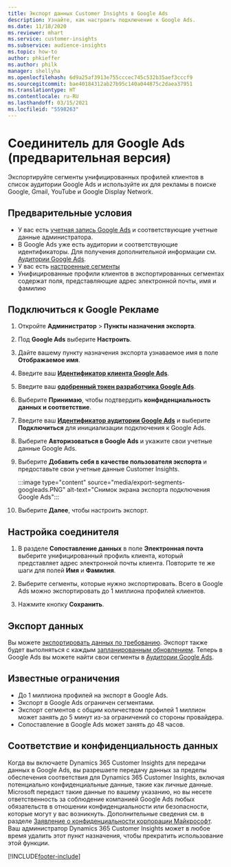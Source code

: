 ```yaml
---
title: Экспорт данных Customer Insights в Google Ads
description: Узнайте, как настроить подключение к Google Ads.
ms.date: 11/18/2020
ms.reviewer: mhart
ms.service: customer-insights
ms.subservice: audience-insights
ms.topic: how-to
author: phkieffer
ms.author: philk
manager: shellyha
ms.openlocfilehash: 6d9a25af3913e755cccec745c532b35aef3cccf9
ms.sourcegitcommit: bae40184312ab27b95c140a044875c2daea37951
ms.translationtype: HT
ms.contentlocale: ru-RU
ms.lasthandoff: 03/15/2021
ms.locfileid: "5598263"
---
```

# <a name="connector-for-google-ads-preview"></a>Соединитель для Google Ads (предварительная версия)

Экспортируйте сегменты унифицированных профилей клиентов в список аудитории Google Ads и используйте их для рекламы в поиске Google, Gmail, YouTube и Google Display Network. 

## <a name="prerequisites"></a>Предварительные условия

-   У вас есть [учетная запись Google Ads](https://ads.google.com/) и соответствующие учетные данные администратора.
-   В Google Ads уже есть аудитории и соответствующие идентификаторы. Для получения дополнительной информации см. [Аудитории Google Ads](https://support.google.com/google-ads/answer/7558048?hl=en#:~:text=Audience%20lists%20is%20a%20section,Display%20Network%20through%20remarketing%20campaigns.).
-   У вас есть [настроенные сегменты](segments.md)
-   Унифицированные профили клиентов в экспортированных сегментах содержат поля, представляющие адрес электронной почты, имя и фамилию

## <a name="connect-to-google-ads"></a>Подключиться к Google Рекламе

1. Откройте **Администратор** > **Пункты назначения экспорта**.

1. Под **Google Ads** выберите **Настроить**.

1. Дайте вашему пункту назначения экспорта узнаваемое имя в поле **Отображаемое имя**.

1. Введите ваш **[Идентификатор клиента Google Ads](https://support.google.com/google-ads/answer/1704344)**.

1. Введите ваш **[одобренный токен разработчика Google Ads](https://developers.google.com/google-ads/api/docs/first-call/dev-token)**.

1. Выберите **Принимаю**, чтобы подтвердить **конфиденциальность данных и соответствие**.

1. Введите ваш **[Идентификатор аудитории Google Ads](https://support.google.com/google-ads/answer/7558048?hl=en#:~:text=Audience%20lists%20is%20a%20section,Display%20Network%20through%20remarketing%20campaigns.)** и выберите **Подключиться** для инициализации подключения к Google Ads.

1. Выберите **Авторизоваться в Google Ads** и укажите свои учетные данные Google Ads.

1. Выберите **Добавить себя в качестве пользователя экспорта** и предоставьте свои учетные данные Customer Insights.

   :::image type="content" source="media/export-segments-googleads.PNG" alt-text="Снимок экрана экспорта подключения Google Ads":::

1. Выберите **Далее**, чтобы настроить экспорт.

## <a name="configure-the-connector"></a>Настройка соединителя

1. В разделе **Сопоставление данных** в поле **Электронная почта** выберите унифицированный профиль клиента, который представляет адрес электронной почты клиента. Повторите те же шаги для полей **Имя** и **Фамилия**.

1. Выберите сегменты, которые нужно экспортировать. Всего в Google Ads можно экспортировать до 1 миллиона профилей клиентов.

1. Нажмите кнопку **Сохранить**.

## <a name="export-the-data"></a>Экспорт данных

Вы можете [экспортировать данных по требованию](export-destinations.md). Экспорт также будет выполняться с каждым [запланированным обновлением](system.md#schedule-tab). Теперь в Google Ads вы можете найти свои сегменты в [Аудитории Google Ads](https://support.google.com/google-ads/answer/7558048?hl=en/).

## <a name="known-limitations"></a>Известные ограничения

- До 1 миллиона профилей на экспорт в Google Ads.
- Экспорт в Google Ads ограничен сегментами.
- Экспорт сегментов с общим количеством профилей 1 миллион может занять до 5 минут из-за ограничений со стороны провайдера. 
- Сопоставление в Google Ads может занять до 48 часов.

## <a name="data-privacy-and-compliance"></a>Соответствие и конфиденциальность данных

Когда вы включаете Dynamics 365 Customer Insights для передачи данных в Google Ads, вы разрешаете передачу данных за пределы обеспечения соответствия для Dynamics 365 Customer Insights, включая потенциально конфиденциальные данные, такие как личные данные. Microsoft передаст такие данные по вашему указанию, но вы несете ответственность за соблюдение компанией Google Ads любых обязательств в отношении конфиденциальности или безопасности, которые могут у вас возникнуть. Дополнительные сведения см. в разделе [Заявление о конфиденциальности корпорации Майкрософт](https://go.microsoft.com/fwlink/?linkid=396732).
Ваш администратор Dynamics 365 Customer Insights может в любое время удалить этот пункт назначения, чтобы прекратить использование этой функции.


[!INCLUDE[footer-include](../includes/footer-banner.md)]